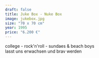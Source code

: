 ```yaml
---
draft: false
title: Juke Box - Nuke Box
image: jukebox.jpg
size: "70 x 70 cm"
year: 1995
price: "6.200 €"
---
```

college - rock'n'roll - sundaes & beach boys  
lasst uns erwachsen und brav werden
